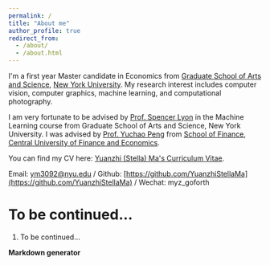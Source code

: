 ```yaml
---
permalink: /
title: "About me"
author_profile: true
redirect_from: 
  - /about/
  - /about.html
---
```


I'm a first year Master candidate in Economics from [Graduate School of Arts and Science](https://gsas.nyu.edu/), [New York University](https://www.nyu.edu/). My research interest includes computer vision, computer graphics, machine learning, and computational photography.

I am very fortunate to be advised by [Prof. Spencer Lyon](https://sglyon.github.io/) in the Machine Learning course from Graduate School of Arts and Science, New York University. I was advised by [Prof. Yuchao Peng](https://sf.cufe.edu.cn/info/1112/13539.htm) from [School of Finance](https://sf.cufe.edu.cn/), [Central University of Finance and Economics](https://www.cufe.edu.cn/index.htm).

You can find my CV here: [Yuanzhi (Stella) Ma's Curriculum Vitae](../assets/Curriculum_Vitae.pdf).

Email: [ym3092@nyu.edu](mailto:ym3092@nyu.edu) / Github: [https://github.com/YuanzhiStellaMa](https://github.com/YuanzhiStellaMa) / Wechat: myz_goforth


To be continued...
======
1. To be continued...

**Markdown generator**
